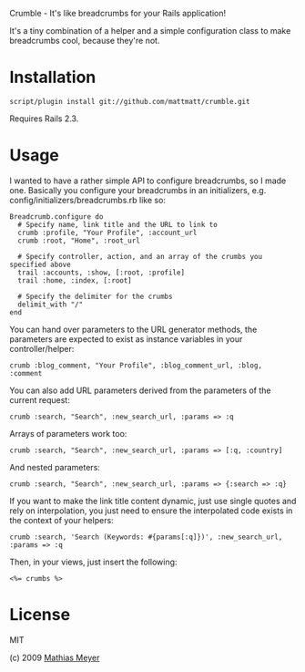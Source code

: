 Crumble - It's like breadcrumbs for your Rails application!

It's a tiny combination of a helper and a simple configuration class to make breadcrumbs cool, because they're not.

Installation
============

    script/plugin install git://github.com/mattmatt/crumble.git

Requires Rails 2.3.

Usage
=====

I wanted to have a rather simple API to configure breadcrumbs, so I made one. Basically you configure your breadcrumbs in an initializers, e.g. config/initializers/breadcrumbs.rb like so:

    Breadcrumb.configure do
      # Specify name, link title and the URL to link to
      crumb :profile, "Your Profile", :account_url
      crumb :root, "Home", :root_url
      
      # Specify controller, action, and an array of the crumbs you specified above
      trail :accounts, :show, [:root, :profile]
      trail :home, :index, [:root]
      
      # Specify the delimiter for the crumbs
      delimit_with "/"
    end

You can hand over parameters to the URL generator methods, the parameters are expected to exist as instance variables in your controller/helper:

    crumb :blog_comment, "Your Profile", :blog_comment_url, :blog, :comment

You can also add URL parameters derived from the parameters of the current request:

    crumb :search, "Search", :new_search_url, :params => :q

Arrays of parameters work too:

    crumb :search, "Search", :new_search_url, :params => [:q, :country]

And nested parameters:

    crumb :search, "Search", :new_search_url, :params => {:search => :q}

If you want to make the link title content dynamic, just use single quotes and rely on interpolation, you just need to ensure the interpolated code exists in the context of your helpers:

    crumb :search, 'Search (Keywords: #{params[:q]})', :new_search_url, :params => :q
Then, in your views, just insert the following:

    <%= crumbs %>
    
License
=======

MIT

(c) 2009 [Mathias Meyer](http://www.paperplanes.de)